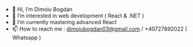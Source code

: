 - 👋 Hi, I’m Dimoiu Bogdan
- 👀 I’m interested in web development ( React & .NET )
- 🌱 I’m currently mastering advanced React
- 📫 How to reach me : dimoiubogdan03@gmail.com / +40727892022 ( Whatsapp )

<!---
dimoiuBogdan/dimoiuBogdan is a ✨ special ✨ repository because its `README.md` (this file) appears on your GitHub profile.
You can click the Preview link to take a look at your changes.
--->
